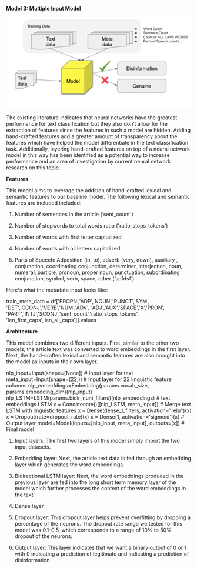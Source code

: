 **Model 3: Multiple Input Model**


![Model 3 Image](assets/img/model3.png)

The existing literature indicates that neural networks have the greatest performance for text classification but they also don’t allow for the extraction of features since the features in such a model are hidden. Adding hand-crafted features add a greater amount of transparency about the features which have helped the model differentiate in the text classification task. Additionally, layering hand-crafted features on top of a neural network model in this way has been identified as a potential way to increase performance and an area of investigation by current neural network research on this topic.

**Features**

This model aims to leverage the addition of hand-crafted lexical and semantic features to our baseline model. The following lexical and semantic features are included included: 

1. Number of sentences in the article (‘sent_count')

2. Number of stopwords to total words ratio ('ratio_stops_tokens')

3. Number of words with first letter capitalized

4. Number of words with all letters capitalized

5. Parts of Speech: Adposition (in, to), adverb (very, down), auxiliary , conjunction, coordinating conjunction, determiner, interjection, noun, numeral, particle, pronoun, proper noun, punctuation, subordinating conjunction, symbol, verb, space, other (‘sdfdsf’) 

Here's what the metadata input looks like: 

train_meta_data = df['PROPN','ADP','NOUN','PUNCT','SYM',
              'DET','CCONJ','VERB','NUM','ADV',
              'ADJ','AUX','SPACE','X','PRON',
              'PART','INTJ','SCONJ','sent_count','ratio_stops_tokens',
              'len_first_caps','len_all_caps']].values


**Architecture**
    
This model combines two different inputs. First, similar to the other two models, the article text was converted to word embeddings in the first layer. Next, the hand-crafted lexical and semantic features are also brought into the model as inputs in their own layer. 



nlp_input=Input(shape=[None]) # Input layer for text
    meta_input=Input(shape=(22,)) # Input layer for 22 linguistic feature columns
    nlp_embeddings=Embedding(params.vocab_size, params.embedding_dim)(nlp_input)
    nlp_LSTM=LSTM(params.bidir_num_filters)(nlp_embeddings) # text embeddings LSTM
    x = Concatenate()([nlp_LSTM, meta_input]) # Merge text LSTM with linguistic features
    x = Dense(dense_1_filters, activation="relu")(x)
    x = Dropout(rate=dropout_rate)(x)
    x = Dense(1, activation='sigmoid')(x) # Output layer
    model=Model(inputs=[nlp_input, meta_input], outputs=[x]) # Final model


1. Input layers:
  The first two layers of this model simply import the two input datasets.
  
2. Embedding layer:
 Next, the article text data is fed through an embedding layer which generates the word embeddings.
 
3. Bidirectional LSTM layer:
 Next, the word embeddings produced in the previous layer are fed into the long short term memory layer of the model which further processes the context of the word embeddings in the text
4. Dense layer
5. Dropout layer:
  This dropout layer helps prevent overfitting by dropping a percentage of the neurons. The dropout rate range we tested for this model was 0.1-0.5, which corresponds to a range of 10% to 50% dropout of the neurons. 
6. Output layer:
  This layer indicates that we want a binary output of 0 or 1 with 0 indicating a prediction of legitimate and
indicating a prediction of disinformation.


